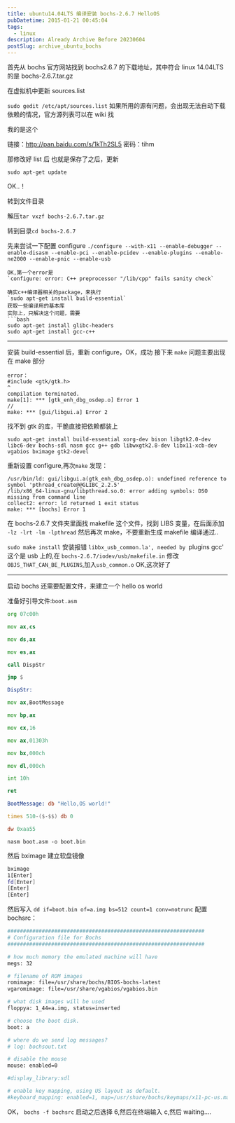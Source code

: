 ```yaml
---
title: ubuntu14.04LTS 编译安装 bochs-2.6.7 HelloOS
pubDatetime: 2015-01-21 00:45:04
tags:
  - linux
description: Already Archive Before 20230604
postSlug: archive_ubuntu_bochs
---
```


<!--more-->

首先从 bochs 官方网站找到 bochs2.6.7 的下载地址，其中符合 linux 14.04LTS 的是 bochs-2.6.7.tar.gz

在虚拟机中更新 sources.list

`sudo gedit /etc/apt/sources.list`
如果所用的源有问题，会出现无法自动下载依赖的情况，官方源列表可以在 wiki 找

我的是这个

链接：http://pan.baidu.com/s/1kTh2SL5 密码：tihm

那修改好 list 后 也就是保存了之后，更新

`sudo apt-get update`

OK..！

转到文件目录

解压`tar vxzf bochs-2.6.7.tar.gz`

转到目录`cd bochs-2.6.7`

先来尝试一下配置 configure
`./configure --with-x11 --enable-debugger --enable-disasm --enable-pci --enable-pcidev --enable-plugins --enable-ne2000 --enable-pnic --enable-usb`

````
OK,第一个error是
`configure: error: C++ preprocessor "/lib/cpp" fails sanity check`

确实c++编译器相关的package，来执行
`sudo apt-get install build-essential`
获取一些编译用的基本库
实际上，只解决这个问题，需要
```bash
sudo apt-get install glibc-headers
sudo apt-get install gcc-c++
````

---

安装 build-essential 后，重新 configure，OK，成功
接下来
`make`
问题主要出现在 make 部分

    error：
    #include <gtk/gtk.h>
    ^
    compilation terminated.
    make[1]: *** [gtk_enh_dbg_osdep.o] Error 1
    //
    make: *** [gui/libgui.a] Error 2

找不到 gtk 的库，干脆直接把依赖都装上

`sudo apt-get install build-essential xorg-dev bison libgtk2.0-dev libc6-dev bochs-sdl nasm gcc g++ gdb libwxgtk2.8-dev libx11-xcb-dev vgabios bximage gtk2-devel`

重新设置 configure,再次`make`
发现：

    /usr/bin/ld: gui/libgui.a(gtk_enh_dbg_osdep.o): undefined reference to symbol 'pthread_create@@GLIBC_2.2.5'
    /lib/x86_64-linux-gnu/libpthread.so.0: error adding symbols: DSO missing from command line
    collect2: error: ld returned 1 exit status
    make: *** [bochs] Error 1

在 bochs-2.6.7 文件夹里面找 makefile 这个文件，找到 LIBS 变量，在后面添加
`-lz -lrt -lm -lpthread`
然后再次 make，不要重新生成 makefile
编译通过..

`sudo make install`
安装报错
`libbx_usb_common.la', needed by `plugins gcc'
这个是 usb 上的,在 `bochs-2.6.7/iodev/usb/makefile.in` 修改`OBJS_THAT_CAN_BE_PLUGINS`,加入`usb_common.o`
OK,这次好了

---

启动 bochs 还需要配置文件，来建立一个 hello os world

准备好引导文件:`boot.asm`

```asm
org 07c00h

mov ax,cs

mov ds,ax

mov es,ax

call DispStr

jmp $

DispStr:

mov ax,BootMessage

mov bp,ax

mov cx,16

mov ax,01303h

mov bx,000ch

mov dl,000ch

int 10h

ret

BootMessage: db "Hello,OS world!"

times 510-($-$$) db 0

dw 0xaa55
```

`nasm boot.asm -o boot.bin`

然后 bximage 建立软盘镜像

```bash
bximage
1[Enter]
fd[Enter]
[Enter]
[Enter]
```

然后写入
`dd if=boot.bin of=a.img bs=512 count=1 conv=notrunc`
配置 bochsrc：

```bash
###############################################################
# Configuration file for Bochs
###############################################################

# how much memory the emulated machine will have
megs: 32

# filename of ROM images
romimage: file=/usr/share/bochs/BIOS-bochs-latest
vgaromimage: file=/usr/share/vgabios/vgabios.bin

# what disk images will be used
floppya: 1_44=a.img, status=inserted

# choose the boot disk.
boot: a

# where do we send log messages?
# log: bochsout.txt

# disable the mouse
mouse: enabled=0

#display_library:sdl

# enable key mapping, using US layout as default.
#keyboard_mapping: enabled=1, map=/usr/share/bochs/keymaps/x11-pc-us.map
```

OK，
`bochs -f bochsrc`
启动之后选择 6,然后在终端输入 c,然后 waiting....
